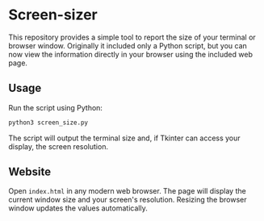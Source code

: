 # Screen-sizer

This repository provides a simple tool to report the size of your terminal or browser window. Originally it included only a Python script, but you can now view the information directly in your browser using the included web page.

## Usage

Run the script using Python:

```bash
python3 screen_size.py
```

The script will output the terminal size and, if Tkinter can access your display, the screen resolution.

## Website

Open `index.html` in any modern web browser. The page will display the current
window size and your screen's resolution. Resizing the browser window updates
the values automatically.
